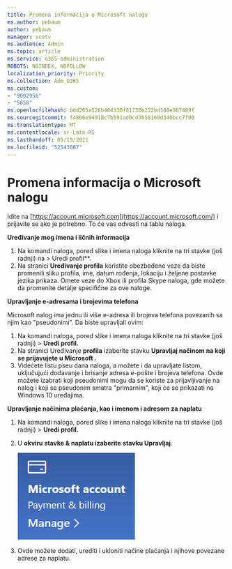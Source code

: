 ```yaml
---
title: Promena informacija o Microsoft nalogu
ms.author: pebaum
author: pebaum
manager: scotv
ms.audience: Admin
ms.topic: article
ms.service: o365-administration
ROBOTS: NOINDEX, NOFOLLOW
localization_priority: Priority
ms.collection: Adm_O365
ms.custom:
- "9002956"
- "5658"
ms.openlocfilehash: bdd265a526b484330f81730b222bd388e867409f
ms.sourcegitcommit: f4866e94918c7b591ad0cd3b58169d340bcc7f00
ms.translationtype: MT
ms.contentlocale: sr-Latn-RS
ms.lasthandoff: 05/19/2021
ms.locfileid: "52543087"
---
```

# <a name="change-my-microsoft-account-information"></a>Promena informacija o Microsoft nalogu

Idite na [https://account.microsoft.com](https://account.microsoft.com/) i prijavite se ako je potrebno. To će vas odvesti na tablu naloga.  

**Uređivanje mog imena i ličnih informacija**

1. Na komandi naloga, pored slike i imena naloga kliknite na tri stavke (još radnji) na > Uredi profil**.
2. Na stranici **Uređivanje profila** koristite obezbeđene veze da biste promenili sliku profila, ime, datum rođenja, lokaciju i željene postavke jezika prikaza. Omete veze do Xbox ili profila Skype naloga, gde možete da promenite detalje specifične za ove naloge.

**Upravljanje e-adresama i brojevima telefona**

Microsoft nalog ima jednu ili više e-adresa ili brojeva telefona povezanih sa njim kao "pseudonimi". Da biste upravljali ovim:

1. Na komandi naloga, pored slike i imena naloga kliknite na tri stavke (još radnji) > **Uredi profil.**
2. Na stranici Uređivanje **profila** izaberite stavku **Upravljaj načinom na koji se prijavujete u Microsoft .** 
3. Videćete listu pseu dana naloga, a možete i da upravljate listom, uključujući dodavanje i brisanje adresa e-pošte i brojeva telefona. Ovde možete izabrati koji pseudonimi mogu da se koriste za prijavljivanje na nalog i koji se pseudonim smatra "primarnim", koji će se prikazati na Windows 10 uređajima.

**Upravljanje načinima plaćanja, kao i imenom i adresom za naplatu** 

1. Na komandi naloga, pored slike i imena naloga kliknite na tri stavke (još radnji) > **Uredi profil.**
2. U **okviru stavke & naplatu izaberite** **stavku Upravljaj**.

    ![Upravljanje plaćanjem i naplatom](media/manage-account.png)

3. Ovde možete dodati, urediti i ukloniti načine plaćanja i njihove povezane adrese za naplatu. 
